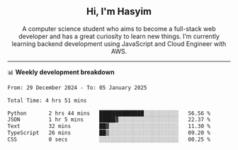 <h2 align="center">Hi, I'm Hasyim</h2>

<p align="center">A computer science student who aims to become a full-stack web developer and has a great curiosity to learn new things. I’m currently learning backend development using JavaScript and Cloud Engineer with AWS.</p>

---

📊 **Weekly development breakdown**

<!--START_SECTION:waka-->

```txt
From: 29 December 2024 - To: 05 January 2025

Total Time: 4 hrs 51 mins

Python       2 hrs 44 mins   ██████████████░░░░░░░░░░░   56.56 %
JSON         1 hr 5 mins     █████▓░░░░░░░░░░░░░░░░░░░   22.37 %
Text         32 mins         ██▓░░░░░░░░░░░░░░░░░░░░░░   11.30 %
TypeScript   26 mins         ██▒░░░░░░░░░░░░░░░░░░░░░░   09.20 %
CSS          0 secs          ░░░░░░░░░░░░░░░░░░░░░░░░░   00.25 %
```

<!--END_SECTION:waka-->

<!-- - You can reach me on **hasyim11c@gmail.com** -->
